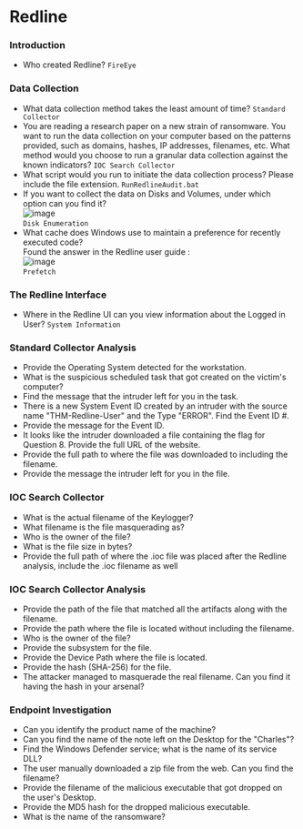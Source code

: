 # Redline

### Introduction
- Who created Redline? `FireEye `

### Data Collection
- What data collection method takes the least amount of time? `Standard Collector`
- You are reading a research paper on a new strain of ransomware. You want to run the data collection on your computer based on the patterns provided, such as domains, hashes, IP addresses, filenames, etc. What method would you choose to run a granular data collection against the known indicators? `IOC Search Collector`
- What script would you run to initiate the data collection process? Please include the file extension. `RunRedlineAudit.bat`
- If you want to collect the data on Disks and Volumes, under which option can you find it?<br />
![image](https://github.com/user-attachments/assets/e00e77ff-0ee0-4160-96e6-ae2f6967cdc5)<br />
`Disk Enumeration`
- What cache does Windows use to maintain a preference for recently executed code? <br />
Found the answer in the Redline user guide :<br />
![image](https://github.com/user-attachments/assets/98bd0bf6-3d72-45fd-9237-1c795bcce8ae)<br />
`Prefetch`

### The Redline Interface
- Where in the Redline UI can you view information about the Logged in User? `System Information`

### Standard Collector Analysis
- Provide the Operating System detected for the workstation.
- What is the suspicious scheduled task that got created on the victim's computer?
- Find the message that the intruder left for you in the task.
- There is a new System Event ID created by an intruder with the source name "THM-Redline-User" and the Type "ERROR". Find the Event ID #.
- Provide the message for the Event ID.
- It looks like the intruder downloaded a file containing the flag for Question 8. Provide the full URL of the website.
- Provide the full path to where the file was downloaded to including the filename.
- Provide the message the intruder left for you in the file.

### IOC Search Collector
- What is the actual filename of the Keylogger?
- What filename is the file masquerading as?
- Who is the owner of the file?
- What is the file size in bytes?
- Provide the full path of where the .ioc file was placed after the Redline analysis, include the .ioc filename as well

### IOC Search Collector Analysis
- Provide the path of the file that matched all the artifacts along with the filename.
- Provide the path where the file is located without including the filename.
- Who is the owner of the file?
- Provide the subsystem for the file.
- Provide the Device Path where the file is located.
- Provide the hash (SHA-256) for the file.
- The attacker managed to masquerade the real filename. Can you find it having the hash in your arsenal?

### Endpoint Investigation
- Can you identify the product name of the machine?
- Can you find the name of the note left on the Desktop for the "Charles"?
- Find the Windows Defender service; what is the name of its service DLL?
- The user manually downloaded a zip file from the web. Can you find the filename?
- Provide the filename of the malicious executable that got dropped on the user's Desktop.
- Provide the MD5 hash for the dropped malicious executable.
- What is the name of the ransomware? 
